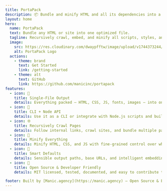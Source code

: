```yaml
---
title: PortaPack
description: 📦 Bundle and minify HTML and all its dependencies into a single portable file.
layout: home
hero:
  name: PortaPack
  text: Bundle any HTML or site into one optimized file.
  tagline: Recursively crawl, embed, and minify all scripts, styles, and images into a single portable .html.
  image:
    src: https://res.cloudinary.com/dwaypfftw/image/upload/v1744373244/portapack-transparent_qlyfpm.png
    alt: PortaPack Logo
  actions:
    - theme: brand
      text: Get Started
      link: /getting-started
    - theme: alt
      text: GitHub
      link: https://github.com/manicinc/portapack
features:
  - icon: 🧳
    title: Single-File Output
    details: Everything packed — HTML, CSS, JS, fonts, images — into one fully portable file.
  - icon: 🚀
    title: CLI + Node API
    details: Use it as a CLI or integrate with Node.js scripts and build tools.
  - icon: 🌐
    title: Recursively Crawl Pages
    details: Follow internal links, crawl sites, and bundle multiple pages with templates.
  - icon: 🧼
    title: Minify Everything
    details: Minify HTML, CSS, and JS with fine-grained control over what gets compressed.
  - icon: 🧠
    title: Smart Defaults
    details: Sensible output paths, base URLs, and intelligent embedding for fast builds.
  - icon: 🤝
    title: Open Source & Developer Friendly
    details: MIT licensed, tested, documented, and easy to contribute to.

footer: Built by [Manic.agency](https://manic.agency) — Open Source & Empowering Designers and Developers
---
```

